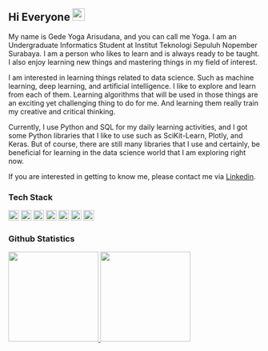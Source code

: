 ## Hi Everyone <img src="https://media.giphy.com/media/hvRJCLFzcasrR4ia7z/giphy.gif" width="25px"></a>

My name is Gede Yoga Arisudana, and you can call me Yoga. I am an Undergraduate Informatics Student at Institut Teknologi Sepuluh Nopember Surabaya. I am a person who likes to learn and is always ready to be taught. I also enjoy learning new things and mastering things in my field of interest.

I am interested in learning things related to data science. Such as machine learning, deep learning, and artificial intelligence. I like to explore and learn from each of them. Learning algorithms that will be used in those things are an exciting yet challenging thing to do for me. And learning them really train my creative and critical thinking.

Currently, I use Python and SQL for my daily learning activities, and I got some Python libraries that I like to use such as SciKit-Learn, Plotly, and Keras. But of course, there are still many libraries that I use and certainly, be beneficial for learning in the data science world that I am exploring right now.

If you are interested in getting to know me, please contact me via [Linkedin](https://www.linkedin.com/in/gede-yoga-arisudana-81a52a1bb/).

### Tech Stack
<a href="https://www.python.org/" title="Python"><img src="https://github.com/get-icon/geticon/raw/master/icons/python.svg" alt="Python" width="21px" height="21px"></a>
<a href="https://jupyter.org/" title="Jupyter Notebook"><img src="https://github.com/get-icon/geticon/raw/master/icons/jupyter.svg" alt="Jupyter Notebook" width="21px" height="21px"></a>
<a href="https://numpy.org/" title="NumPy"><img src="https://github.com/get-icon/geticon/raw/master/icons/numpy-icon.svg" alt="NumPy" width="21px" height="21px"></a>
<a href="https://pandas.pydata.org/" title="pandas"><img src="https://github.com/get-icon/geticon/raw/master/icons/pandas-icon.svg" alt="pandas" width="21px" height="21px"></a>
<a href="https://matplotlib.org/" title="matplotlib"><img src="https://github.com/gilbarbara/logos/blob/master/logos/matplotlib-icon.svg" alt="matplotlib" width="21px" height="21px"></a>
<a href="https://www.postgresql.org/" title="PostgreSQL"><img src="https://github.com/get-icon/geticon/raw/master/icons/postgresql.svg" alt="PostgreSQL" width="21px" height="21px"></a>
<a href="https://dev.mysql.com/" title="MySQL"><img src="https://github.com/get-icon/geticon/raw/master/icons/mysql.svg" alt="MySQL" width="21px" height="21px"></a>

### Github Statistics
<p align="left">
<a href="https://github.com/yogarsdna">
  <img height="180em" src="https://github-readme-stats-eight-theta.vercel.app/api?username=yogarsdna&show_icons=true&theme=algolia&include_all_commits=true&count_private=true"/>
  <img height="180em" src="https://github-readme-stats-eight-theta.vercel.app/api/top-langs/?username=yogarsdna&layout=compact&langs_count=8&theme=algolia"/>
</a>
</p>
